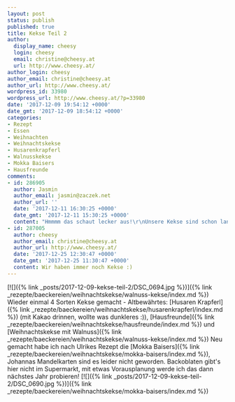```yaml
---
layout: post
status: publish
published: true
title: Kekse Teil 2
author:
  display_name: cheesy
  login: cheesy
  email: christine@cheesy.at
  url: http://www.cheesy.at/
author_login: cheesy
author_email: christine@cheesy.at
author_url: http://www.cheesy.at/
wordpress_id: 33980
wordpress_url: http://www.cheesy.at/?p=33980
date: '2017-12-09 19:54:12 +0000'
date_gmt: '2017-12-09 18:54:12 +0000'
categories:
- Rezept
- Essen
- Weihnachten
- Weihnachtskekse
- Husarenkrapferl
- Walnusskekse
- Mokka Baisers
- Hausfreunde
comments:
- id: 286905
  author: Jasmin
  author_email: jasmin@zaczek.net
  author_url: ''
  date: '2017-12-11 16:30:25 +0000'
  date_gmt: '2017-12-11 15:30:25 +0000'
  content: "Hmmmm das schaut lecker aus!\r\nUnsere Kekse sind schon lange weg."
- id: 287005
  author: cheesy
  author_email: christine@cheesy.at
  author_url: http://www.cheesy.at/
  date: '2017-12-25 12:30:47 +0000'
  date_gmt: '2017-12-25 11:30:47 +0000'
  content: Wir haben immer noch Kekse :)
---
```

[![]({% link _posts/2017-12-09-kekse-teil-2/DSC_0694.jpg %})]({% link _rezepte/baeckereien/weihnachtskekse/walnuss-kekse/index.md %})
Wieder einmal 4 Sorten Kekse gemacht - Altbewährtes: [Husaren Krapferl]({% link _rezepte/baeckereien/weihnachtskekse/husarenkrapferl/index.md %}) (mit Kakao drinnen, wollte was dunkleres :)), [Hausfreunde]({% link _rezepte/baeckereien/weihnachtskekse/hausfreunde/index.md %}) und [Weihnachtskekse mit Walnuss]({% link _rezepte/baeckereien/weihnachtskekse/walnuss-kekse/index.md %})
Neu gemacht habe ich nach Ulrikes Rezept die [Mokka Baisers]({% link _rezepte/baeckereien/weihnachtskekse/mokka-baisers/index.md %}), Johannas Mandelkarten sind es leider nicht geworden. Backoblaten gibt's hier nicht im Supermarkt, mit etwas Vorausplanung werde ich das dann nächstes Jahr probieren!
[![]({% link _posts/2017-12-09-kekse-teil-2/DSC_0690.jpg %})]({% link _rezepte/baeckereien/weihnachtskekse/mokka-baisers/index.md %})
